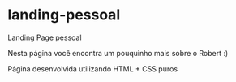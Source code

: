 # landing-pessoal
Landing Page pessoal

Nesta página você encontra um pouquinho mais sobre o Robert :)

Página desenvolvida utilizando HTML + CSS puros 
